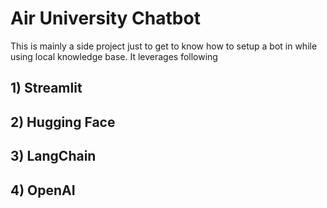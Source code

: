 # Air University Chatbot
This is mainly a side project just to get to know how to setup a bot in while using local knowledge base. It leverages following 
## 1) Streamlit
## 2) Hugging Face
## 3) LangChain
## 4) OpenAI
